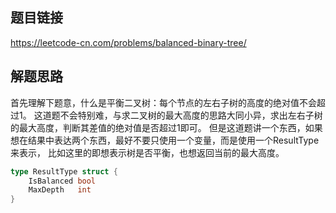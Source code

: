 ## 题目链接
https://leetcode-cn.com/problems/balanced-binary-tree/

## 解题思路
首先理解下题意，什么是平衡二叉树：每个节点的左右子树的高度的绝对值不会超过1。
这道题不会特别难，与求二叉树的最大高度的思路大同小异，求出左右子树的最大高度，判断其差值的绝对值是否超过1即可。
但是这道题讲一个东西，如果想在结果中表达两个东西，最好不要只使用一个变量，而是使用一个ResultType来表示，
比如这里的即想表示树是否平衡，也想返回当前的最大高度。
```go
type ResultType struct {
    IsBalanced bool
    MaxDepth   int
}
```